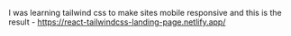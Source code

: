 I was learning tailwind css to make sites mobile responsive and this is the result - https://react-tailwindcss-landing-page.netlify.app/
